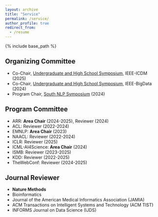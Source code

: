 ```yaml
---
layout: archive
title: "Service"
permalink: /service/
author_profile: true
redirect_from:
  - /resume
---
```


{% include base_path %}

## Organizing Committee

- Co-Chair, [Undergraduate and High School Symposium](), IEEE-ICDM (2025)
- Co-Chair, [Undergraduate and High School Symposium](https://www3.cs.stonybrook.edu/~ieeebigdata2024/SpecialSymposium.html), IEEE-BigData (2024)
- Program Chair, [South NLP Symposium](https://southnlp.github.io/southnlp2024/) (2024)

## Program Committee

- ARR: **Area Chair** (2024-2025), Reviewer (2024)
- ACL: Reviewer (2022-2024)
- EMNLP: **Area Chair** (2023)
- NAACL: Reviewer (2022-2024)
- ICLR: Reviewer (2025)
- ICML-AI4Science: **Area Chair** (2024)
- ISMB: Reviewer (2023-2025)
- KDD: Reviewer (2022-2025)
- TheWebConf: Reviewer (2024-2025)

## Journal Reviewer

- **Nature Methods**
- Bioinformatics
- Journal of the American Medical Informatics Association (JAMIA)
- ACM Transactions on Intelligent Systems and Technology (ACM TIST)
- INFORMS Journal on Data Science (IJDS)
  
